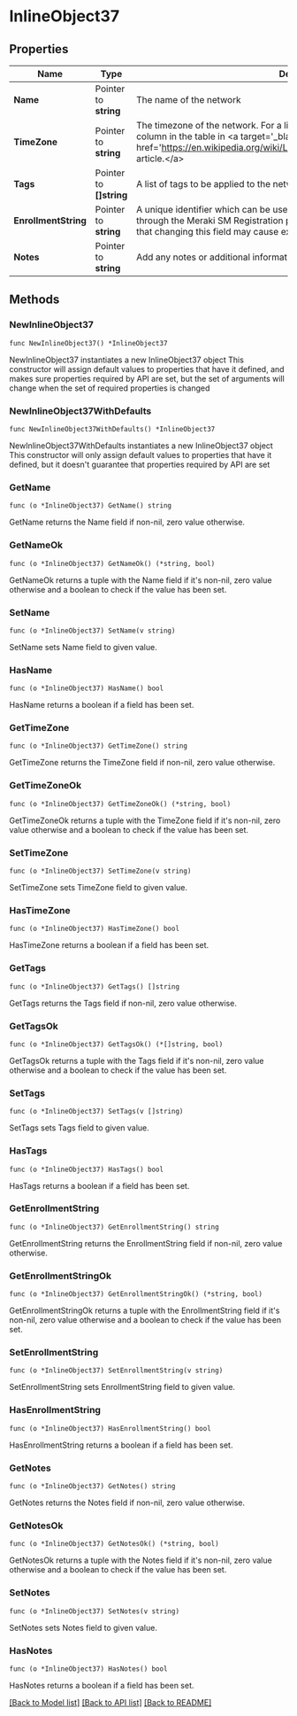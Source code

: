 # InlineObject37

## Properties

Name | Type | Description | Notes
------------ | ------------- | ------------- | -------------
**Name** | Pointer to **string** | The name of the network | [optional] 
**TimeZone** | Pointer to **string** | The timezone of the network. For a list of allowed timezones, please see the &#39;TZ&#39; column in the table in &lt;a target&#x3D;&#39;_blank&#39; href&#x3D;&#39;https://en.wikipedia.org/wiki/List_of_tz_database_time_zones&#39;&gt;this article.&lt;/a&gt; | [optional] 
**Tags** | Pointer to **[]string** | A list of tags to be applied to the network | [optional] 
**EnrollmentString** | Pointer to **string** | A unique identifier which can be used for device enrollment or easy access through the Meraki SM Registration page or the Self Service Portal. Please note that changing this field may cause existing bookmarks to break. | [optional] 
**Notes** | Pointer to **string** | Add any notes or additional information about this network here. | [optional] 

## Methods

### NewInlineObject37

`func NewInlineObject37() *InlineObject37`

NewInlineObject37 instantiates a new InlineObject37 object
This constructor will assign default values to properties that have it defined,
and makes sure properties required by API are set, but the set of arguments
will change when the set of required properties is changed

### NewInlineObject37WithDefaults

`func NewInlineObject37WithDefaults() *InlineObject37`

NewInlineObject37WithDefaults instantiates a new InlineObject37 object
This constructor will only assign default values to properties that have it defined,
but it doesn't guarantee that properties required by API are set

### GetName

`func (o *InlineObject37) GetName() string`

GetName returns the Name field if non-nil, zero value otherwise.

### GetNameOk

`func (o *InlineObject37) GetNameOk() (*string, bool)`

GetNameOk returns a tuple with the Name field if it's non-nil, zero value otherwise
and a boolean to check if the value has been set.

### SetName

`func (o *InlineObject37) SetName(v string)`

SetName sets Name field to given value.

### HasName

`func (o *InlineObject37) HasName() bool`

HasName returns a boolean if a field has been set.

### GetTimeZone

`func (o *InlineObject37) GetTimeZone() string`

GetTimeZone returns the TimeZone field if non-nil, zero value otherwise.

### GetTimeZoneOk

`func (o *InlineObject37) GetTimeZoneOk() (*string, bool)`

GetTimeZoneOk returns a tuple with the TimeZone field if it's non-nil, zero value otherwise
and a boolean to check if the value has been set.

### SetTimeZone

`func (o *InlineObject37) SetTimeZone(v string)`

SetTimeZone sets TimeZone field to given value.

### HasTimeZone

`func (o *InlineObject37) HasTimeZone() bool`

HasTimeZone returns a boolean if a field has been set.

### GetTags

`func (o *InlineObject37) GetTags() []string`

GetTags returns the Tags field if non-nil, zero value otherwise.

### GetTagsOk

`func (o *InlineObject37) GetTagsOk() (*[]string, bool)`

GetTagsOk returns a tuple with the Tags field if it's non-nil, zero value otherwise
and a boolean to check if the value has been set.

### SetTags

`func (o *InlineObject37) SetTags(v []string)`

SetTags sets Tags field to given value.

### HasTags

`func (o *InlineObject37) HasTags() bool`

HasTags returns a boolean if a field has been set.

### GetEnrollmentString

`func (o *InlineObject37) GetEnrollmentString() string`

GetEnrollmentString returns the EnrollmentString field if non-nil, zero value otherwise.

### GetEnrollmentStringOk

`func (o *InlineObject37) GetEnrollmentStringOk() (*string, bool)`

GetEnrollmentStringOk returns a tuple with the EnrollmentString field if it's non-nil, zero value otherwise
and a boolean to check if the value has been set.

### SetEnrollmentString

`func (o *InlineObject37) SetEnrollmentString(v string)`

SetEnrollmentString sets EnrollmentString field to given value.

### HasEnrollmentString

`func (o *InlineObject37) HasEnrollmentString() bool`

HasEnrollmentString returns a boolean if a field has been set.

### GetNotes

`func (o *InlineObject37) GetNotes() string`

GetNotes returns the Notes field if non-nil, zero value otherwise.

### GetNotesOk

`func (o *InlineObject37) GetNotesOk() (*string, bool)`

GetNotesOk returns a tuple with the Notes field if it's non-nil, zero value otherwise
and a boolean to check if the value has been set.

### SetNotes

`func (o *InlineObject37) SetNotes(v string)`

SetNotes sets Notes field to given value.

### HasNotes

`func (o *InlineObject37) HasNotes() bool`

HasNotes returns a boolean if a field has been set.


[[Back to Model list]](../README.md#documentation-for-models) [[Back to API list]](../README.md#documentation-for-api-endpoints) [[Back to README]](../README.md)


